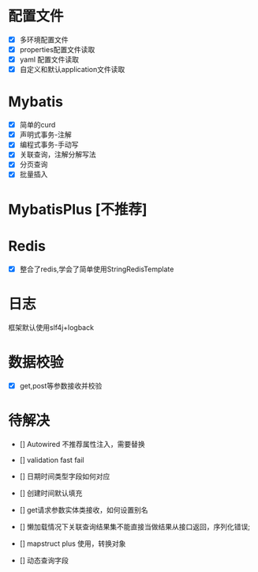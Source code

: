 # 配置文件
- [x] 多环境配置文件
- [x] properties配置文件读取
- [x] yaml 配置文件读取
- [x] 自定义和默认application文件读取

# Mybatis
- [x] 简单的curd
- [x] 声明式事务-注解
- [x] 编程式事务-手动写
- [x] 关联查询，注解分解写法
- [x] 分页查询
- [x] 批量插入

# MybatisPlus [不推荐]

# Redis
- [x] 整合了redis,学会了简单使用StringRedisTemplate

# 日志
框架默认使用slf4j+logback

# 数据校验
- [x] get,post等参数接收并校验

# 待解决
- [] Autowired 不推荐属性注入，需要替换
- [] validation fast fail
- [] 日期时间类型字段如何对应
- [] 创建时间默认填充

- [] get请求参数实体类接收，如何设置别名
- [] 懒加载情况下关联查询结果集不能直接当做结果从接口返回，序列化错误; 
- [] mapstruct plus 使用，转换对象
- [] 动态查询字段